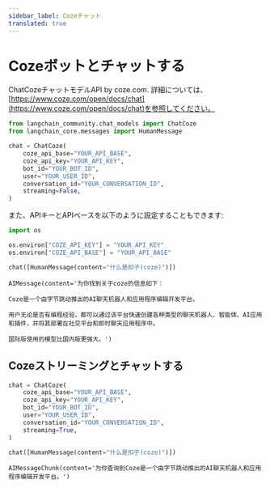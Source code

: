 ```yaml
---
sidebar_label: Cozeチャット
translated: true
---
```


# Cozeボットとチャットする

ChatCozeチャットモデルAPI by coze.com. 詳細については、[https://www.coze.com/open/docs/chat](https://www.coze.com/open/docs/chat)を参照してください。

```python
from langchain_community.chat_models import ChatCoze
from langchain_core.messages import HumanMessage
```

```python
chat = ChatCoze(
    coze_api_base="YOUR_API_BASE",
    coze_api_key="YOUR_API_KEY",
    bot_id="YOUR_BOT_ID",
    user="YOUR_USER_ID",
    conversation_id="YOUR_CONVERSATION_ID",
    streaming=False,
)
```

また、APIキーとAPIベースを以下のように設定することもできます:

```python
import os

os.environ["COZE_API_KEY"] = "YOUR_API_KEY"
os.environ["COZE_API_BASE"] = "YOUR_API_BASE"
```

```python
chat([HumanMessage(content="什么是扣子(coze)")])
```

```output
AIMessage(content='为你找到关于coze的信息如下：

Coze是一个由字节跳动推出的AI聊天机器人和应用程序编辑开发平台。

用户无论是否有编程经验，都可以通过该平台快速创建各种类型的聊天机器人、智能体、AI应用和插件，并将其部署在社交平台和即时聊天应用程序中。

国际版使用的模型比国内版更强大。')
```

## Cozeストリーミングとチャットする

```python
chat = ChatCoze(
    coze_api_base="YOUR_API_BASE",
    coze_api_key="YOUR_API_KEY",
    bot_id="YOUR_BOT_ID",
    user="YOUR_USER_ID",
    conversation_id="YOUR_CONVERSATION_ID",
    streaming=True,
)
```

```python
chat([HumanMessage(content="什么是扣子(coze)")])
```

```output
AIMessageChunk(content='为你查询到Coze是一个由字节跳动推出的AI聊天机器人和应用程序编辑开发平台。')
```
